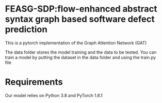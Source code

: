 # FEASG-SDP:flow-enhanced abstract syntax graph based software defect prediction

This is a pytorch implementation of the Graph Attention Network (GAT)

The data folder stores the model training and the data to be tested.
You can train a model by putting the dataset in the data folder and using the train.py file

# Requirements

Our model relies on Python 3.8 and PyTorch 1.8.1 
